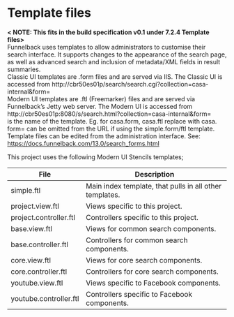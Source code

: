 Template files
=====================

**&lt; NOTE: This fits in the build specification v0.1 under 7.2.4 Template files&gt;**<br>
Funnelback uses templates to allow administrators to customise their search interface. It supports changes to the appearance of the search page, as well as advanced search and inclusion of metadata/XML fields in result summaries.
<br>
Classic UI templates are .form files and are served via IIS.  The Classic UI is accessed from http://cbr50es01p/search/search.cgi?collection=casa-internal&form=<FORMNAME>
<br>
Modern UI templates are .ftl (Freemarker) files and are served via Funnelback’s Jetty web server. The Modern UI is accessed from http://cbr50es01p:8080/s/search.html?collection=casa-internal&form=<FORMNAME>
<br>
<FORMNAME> is the name of the template.  Eg. for casa.form, casa.ftl replace <FORMNAME> with casa.
 form=<FORMNAME> can be omitted from the URL if using the simple.form/ftl template.
<br>
Template files can be edited from the administration interface. See: https://docs.funnelback.com/13.0/search_forms.html

This project uses the following Modern UI Stencils templates;

| File | Description |
| -------- | ---------- |
| simple.ftl | Main index template, that pulls in all other templates. |
| project.view.ftl | Views specific to this project. |
| project.controller.ftl | Controllers specific to this project. |
| base.view.ftl | Views for common search components. |
| base.controller.ftl | Controllers for common search components.  |
| core.view.ftl | Views for core search components. |
| core.controller.ftl | Controllers for core search components. |
| youtube.view.ftl | Views specific to Facebook components. |
| youtube.controller.ftl | Controllers specific to Facebook components. |

